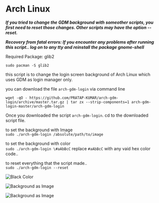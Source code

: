 # Arch Linux

_**If you tried to change the GDM background with someother scripts, you first need to reset those changes. Other scripts may have the option --reset.**_

_**Recovery from fatal errors: If you encounter any problems after running this script..
log on to any tty and reinstall the package gnome-shell**_

Required Package: glib2
```
sudo pacman -S glib2
````

this script is to change the login screen background of Arch Linux which uses GDM as login manager only.

you can download the file `arch-gdm-login` via command line

    wget -qO - https://github.com/PRATAP-KUMAR/arch-gdm-login/archive/master.tar.gz | tar zx --strip-components=1 arch-gdm-login-master/arch-gdm-login

Once you downloaded the script `arch-gdm-login`. cd to the downloaded script file.

to set the background with Image  
`sudo ./arch-gdm-login /absolute/path/to/image`

to set the background with color  
`sudo ./arch-gdm-login \#aAbBcC` replace `#aAbBcC` with any vaid hex color code..

to reset everything that the script made..  
`sudo ./arch-gdm-login --reset`

![Black Color](https://i.imgur.com/075xQ38.png)

![Background as Image](https://i.imgur.com/DfsLbvk.png)

![Background as Image](https://i.imgur.com/RQz9V2d.png)
